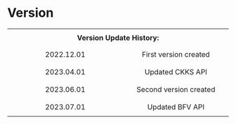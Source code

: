 # Version

<table>
    <tr>
        <th colspan="2" style=" text-align:center; vertical-align:middle;height:40px;">Version Update History:</th>
    </tr>
    <tr>
        <td style="width:1300px; text-align:center; vertical-align:middle;height:40px;">2022.12.01</td>
        <td style="width:1300px; text-align:center; vertical-align:middle;">First version created</td>
    </tr>
        <tr>
        <td style="text-align:center; vertical-align:middle; height:40px;">2023.04.01</td>
        <td style="text-align:center; vertical-align:middle;">Updated CKKS API</td>
    </tr>
    <tr>
        <td style="text-align:center; vertical-align:middle; height:40px;">2023.06.01 </td>
        <td style="text-align:center; vertical-align:middle;">Second version created</td>
    </tr>
    <tr>
        <td style="text-align:center; vertical-align:middle; height:40px;">2023.07.01 </td>
        <td style="text-align:center; vertical-align:middle;">Updated BFV API</td>
    </tr>
</table>

